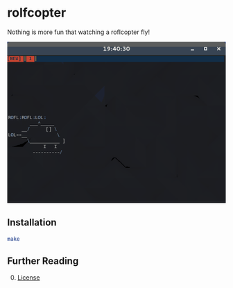 # rolfcopter

Nothing is more fun that watching a roflcopter fly!

![FLY](img/roflcopter.gif "ROFLCHOPTER")

## Installation

```bash
make
```

## Further Reading

0. [License](LICENSE.md)
